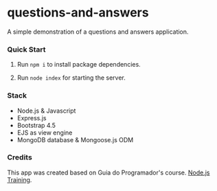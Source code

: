 # questions-and-answers

A simple demonstration of a questions and answers application.

### Quick Start

1. Run `npm i` to install package dependencies.

2. Run `node index` for starting the server.

### Stack

- Node.js & Javascript
- Express.js
- Bootstrap 4.5
- EJS as view engine
- MongoDB database & Mongoose.js ODM

### Credits

This app was created based on Guia do Programador's course. [Node.js Training](https://www.udemy.com/course/formacao-nodejs/).
